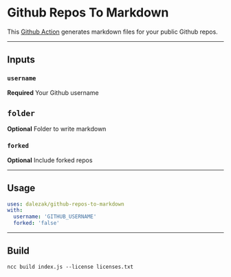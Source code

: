 # Github Repos To Markdown
This [Github Action](https://docs.github.com/en/actions) generates markdown files for your public Github repos.

---

## Inputs

### `username`

**Required** Your Github username

## `folder`

**Optional** Folder to write markdown

### `forked`

**Optional** Include forked repos

---

## Usage

```yaml
uses: dalezak/github-repos-to-markdown
with:
  username: 'GITHUB_USERNAME'
  forked: 'false'
```

---

## Build

```shell
ncc build index.js --license licenses.txt
```